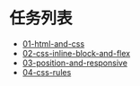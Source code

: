 # 任务列表
* [01-html-and-css](01-html-and-css)
* [02-css-inline-block-and-flex](02-css-inline-block-and-flex)
* [03-position-and-responsive](03-position-and-responsive)
* [04-css-rules](04-css-rules)

